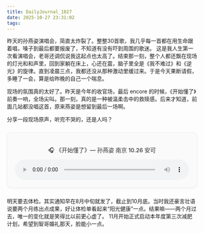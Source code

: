 ```yaml
---
title: DailyJournal_1027
date: 2025-10-27 23:31:02
tags:
---
```


昨天的孙燕姿演唱会，简直太炸裂了。整整30首歌，我几乎每一首都在用生命跟着唱，嗓子到最后都要报废了，不知道有没有吓到周围的歌迷。
这是我人生第一次看演唱会，老哥还调侃说我这起点也太高了。结束那一刻，整个人都还飘在现场的灯光和和声里，回到家躺在床上，心还在震，脑子里全是《我不难过》和《逆光》的旋律。直到凌晨三点，我都还没从那种激动里缓过来。于是今天果断请假，多睡了一会，算是给昨晚的自己一个喘息。

现场的氛围真的太好了。昨天是今年的收官场，最后 encore 的时候，《开始懂了》前奏一响，全场尖叫。那一刻，真的是一种被温柔击中的救赎感。后来才知道，前面几站都没唱这首，原来燕姿是想留到最后一场啊。

分享一段现场原声，听完不哭的，还是人吗？ 
<div style="max-width: 600px; margin: 25px auto; padding: 20px; border: 1px solid #eee; border-radius: 12px; background: #fafafa; box-shadow: 0 2px 6px rgba(0,0,0,0.05); text-align: center;">
  <p style="font-size: 15px; font-weight: 500; color: #333; margin-bottom: 10px;">🎧 《开始懂了》— 孙燕姿 南京 10.26 安可</p>
  <audio controls style="width: 100%; border-radius: 8px; outline: none;">
    <source src="./encore.m4a" type="audio/mpeg">
    您的浏览器不支持音频元素。
  </audio>
</div>

明天要去体检。其实通知早在8月中旬就发了，截止到10月底。当时我还豪言壮语说要两个月练出点成果，好让体检单看起来“阳光健康”一点。结果嘛——两个月过去，唯一的变化就是笑得比以前更心虚了。
11月开始正式启动本年度第三次减肥计划，希望到智哥婚礼那天，脸能小一点。